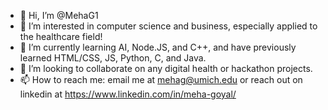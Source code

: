 - 👋  Hi, I’m @MehaG1
- 👀  I’m interested in computer science and business, especially applied to the healthcare field!
- 🌱  I’m currently learning AI, Node.JS, and C++, and have previously learned HTML/CSS, JS, Python, C, and Java.
- 💞️  I’m looking to collaborate on any digital health or hackathon projects.
- 📫  How to reach me: email me at mehag@umich.edu or reach out on linkedin at https://www.linkedin.com/in/meha-goyal/

<!---
MehaG1/MehaG1 is a ✨ special ✨ repository because its `README.md` (this file) appears on your GitHub profile.
You can click the Preview link to take a look at your changes.
--->

